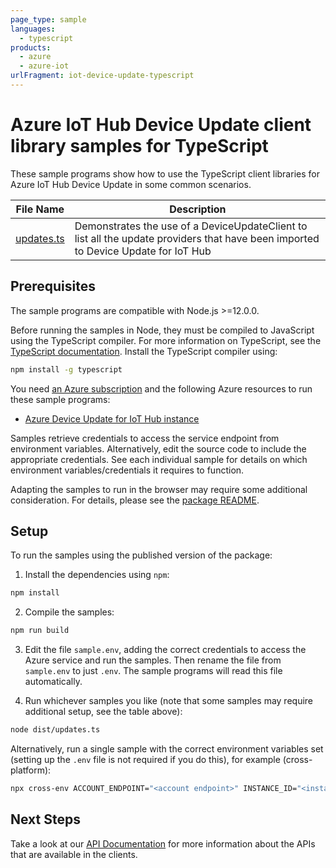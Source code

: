 ```yaml
---
page_type: sample
languages:
  - typescript
products:
  - azure
  - azure-iot
urlFragment: iot-device-update-typescript
---
```


# Azure IoT Hub Device Update client library samples for TypeScript

These sample programs show how to use the TypeScript client libraries for Azure IoT Hub Device Update in some common scenarios.

| **File Name**         | **Description**                                                                                                                    |
| --------------------- | ---------------------------------------------------------------------------------------------------------------------------------- |
| [updates.ts][updates] | Demonstrates the use of a DeviceUpdateClient to list all the update providers that have been imported to Device Update for IoT Hub |

## Prerequisites

The sample programs are compatible with Node.js >=12.0.0.

Before running the samples in Node, they must be compiled to JavaScript using the TypeScript compiler. For more information on TypeScript, see the [TypeScript documentation][typescript]. Install the TypeScript compiler using:

```bash
npm install -g typescript
```

You need [an Azure subscription][freesub] and the following Azure resources to run these sample programs:

- [Azure Device Update for IoT Hub instance][createinstance_azuredeviceupdateforiothubinstance]

Samples retrieve credentials to access the service endpoint from environment variables. Alternatively, edit the source code to include the appropriate credentials. See each individual sample for details on which environment variables/credentials it requires to function.

Adapting the samples to run in the browser may require some additional consideration. For details, please see the [package README][package].

## Setup

To run the samples using the published version of the package:

1. Install the dependencies using `npm`:

```bash
npm install
```

2. Compile the samples:

```bash
npm run build
```

3. Edit the file `sample.env`, adding the correct credentials to access the Azure service and run the samples. Then rename the file from `sample.env` to just `.env`. The sample programs will read this file automatically.

4. Run whichever samples you like (note that some samples may require additional setup, see the table above):

```bash
node dist/updates.ts
```

Alternatively, run a single sample with the correct environment variables set (setting up the `.env` file is not required if you do this), for example (cross-platform):

```bash
npx cross-env ACCOUNT_ENDPOINT="<account endpoint>" INSTANCE_ID="<instance id>" node dist/updates.js
```

## Next Steps

Take a look at our [API Documentation][apiref] for more information about the APIs that are available in the clients.

[updates]: https://github.com/Azure/azure-sdk-for-js/blob/main/sdk/deviceupdate/iot-device-update/samples/v1/typescript/src/updates.ts
[apiref]: https://docs.microsoft.com/javascript/api/@azure/iot-device-update
[freesub]: https://azure.microsoft.com/free/
[createinstance_azuredeviceupdateforiothubinstance]: https://docs.microsoft.com/azure/iot-hub-device-update/understand-device-update
[package]: https://github.com/Azure/azure-sdk-for-js/tree/main/sdk/deviceupdate/iot-device-update/README.md
[typescript]: https://www.typescriptlang.org/docs/home.html
